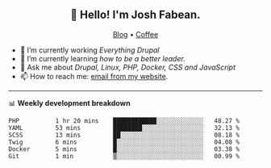 <h2 align="center">👋 Hello! I'm Josh Fabean.</h2>
<p align="center">
  <a href="https://joshfabean.com">Blog</a> •
  <a href="https://www.buymeacoffee.com/LSxne6Yr4">Coffee</a>
</p>

- 🔭 I’m currently working *Everything Drupal*
- 🌱 I’m currently learning *how to be a better leader.*
- 💬 Ask me about *Drupal, Linux, PHP, Docker, CSS and JavaScript*
- 📫 How to reach me: [email from my website](https://joshfabean.com).

-------

📊 **Weekly development breakdown**
<!--START_SECTION:waka-->

```text
PHP          1 hr 20 mins    ████████████░░░░░░░░░░░░░   48.27 %
YAML         53 mins         ████████░░░░░░░░░░░░░░░░░   32.13 %
SCSS         13 mins         ██░░░░░░░░░░░░░░░░░░░░░░░   08.18 %
Twig         6 mins          █░░░░░░░░░░░░░░░░░░░░░░░░   04.08 %
Docker       5 mins          █░░░░░░░░░░░░░░░░░░░░░░░░   03.38 %
Git          1 min           ▒░░░░░░░░░░░░░░░░░░░░░░░░   00.99 %
```

<!--END_SECTION:waka-->

<!--
**fabean/fabean** is a ✨ _special_ ✨ repository because its `README.md` (this file) appears on your GitHub profile.

Here are some ideas to get you started:

- 🔭 I’m currently working on ...
- 🌱 I’m currently learning ...
- 👯 I’m looking to collaborate on ...
- 🤔 I’m looking for help with ...
- 💬 Ask me about ...
- 📫 How to reach me: ...
- 😄 Pronouns: ...
- ⚡ Fun fact: ...
-->
